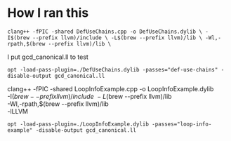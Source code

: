 # How I ran this

`clang++ -fPIC -shared DefUseChains.cpp -o DefUseChains.dylib \
-I$(brew --prefix llvm)/include \
-L$(brew --prefix llvm)/lib \
-Wl,-rpath,$(brew --prefix llvm)/lib \ `

I put gcd_canonical.ll to test

`opt -load-pass-plugin=./DefUseChains.dylib -passes="def-use-chains" -disable-output gcd_canonical.ll`

clang++ -fPIC -shared LoopInfoExample.cpp -o LoopInfoExample.dylib \
-I$(brew --prefix llvm)/include \
-L$(brew --prefix llvm)/lib \
-Wl,-rpath,$(brew --prefix llvm)/lib \
-lLLVM

`opt -load-pass-plugin=./LoopInfoExample.dylib -passes="loop-info-example" -disable-output gcd_canonical.ll`